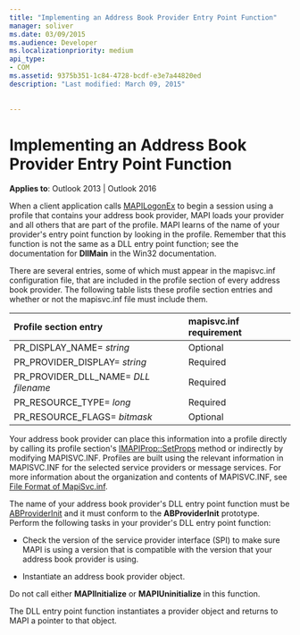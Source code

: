 ```yaml
---
title: "Implementing an Address Book Provider Entry Point Function"
manager: soliver
ms.date: 03/09/2015
ms.audience: Developer
ms.localizationpriority: medium
api_type:
- COM
ms.assetid: 9375b351-1c84-4728-bcdf-e3e7a44820ed
description: "Last modified: March 09, 2015"
 
 
---
```


# Implementing an Address Book Provider Entry Point Function

  
  
**Applies to**: Outlook 2013 | Outlook 2016 
  
When a client application calls [MAPILogonEx](mapilogonex.md) to begin a session using a profile that contains your address book provider, MAPI loads your provider and all others that are part of the profile. MAPI learns of the name of your provider's entry point function by looking in the profile. Remember that this function is not the same as a DLL entry point function; see the documentation for **DllMain** in the Win32 documentation. 
  
There are several entries, some of which must appear in the mapisvc.inf configuration file, that are included in the profile section of every address book provider. The following table lists these profile section entries and whether or not the mapisvc.inf file must include them.
  
|**Profile section entry**|**mapisvc.inf requirement**|
|:-----|:-----|
|PR_DISPLAY_NAME= _string_ <br/> |Optional  <br/> |
|PR_PROVIDER_DISPLAY= _string_ <br/> |Required  <br/> |
|PR_PROVIDER_DLL_NAME= _DLL filename_ <br/> |Required  <br/> |
|PR_RESOURCE_TYPE= _long_ <br/> |Required  <br/> |
|PR_RESOURCE_FLAGS= _bitmask_ <br/> |Optional  <br/> |
   
Your address book provider can place this information into a profile directly by calling its profile section's [IMAPIProp::SetProps](imapiprop-setprops.md) method or indirectly by modifying MAPISVC.INF. Profiles are built using the relevant information in MAPISVC.INF for the selected service providers or message services. For more information about the organization and contents of MAPISVC.INF, see [File Format of MapiSvc.inf](file-format-of-mapisvc-inf.md).
  
The name of your address book provider's DLL entry point function must be [ABProviderInit](abproviderinit.md) and it must conform to the **ABProviderInit** prototype. Perform the following tasks in your provider's DLL entry point function: 
  
- Check the version of the service provider interface (SPI) to make sure MAPI is using a version that is compatible with the version that your address book provider is using.
    
- Instantiate an address book provider object.
    
Do not call either **MAPIInitialize** or **MAPIUninitialize** in this function. 
  
The DLL entry point function instantiates a provider object and returns to MAPI a pointer to that object. 
  

